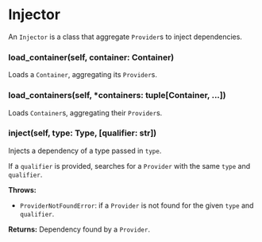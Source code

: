 # Injector

An `Injector` is a class that aggregate `Provider`s to inject dependencies.


### load_container(self, container: Container)

Loads a `Container`, aggregating its `Provider`s.


### load_containers(self, *containers: tuple[Container, ...])

Loads `Container`s, aggregating their `Provider`s.


### inject(self, type: Type, [qualifier: str])

Injects a dependency of a type passed in `type`.

If a `qualifier` is provided, searches for a `Provider` with the same `type` and `qualifier`.

**Throws:**
- `ProviderNotFoundError`: if a `Provider` is not found for the given `type` and `qualifier`.

**Returns:** Dependency found by a `Provider`.
